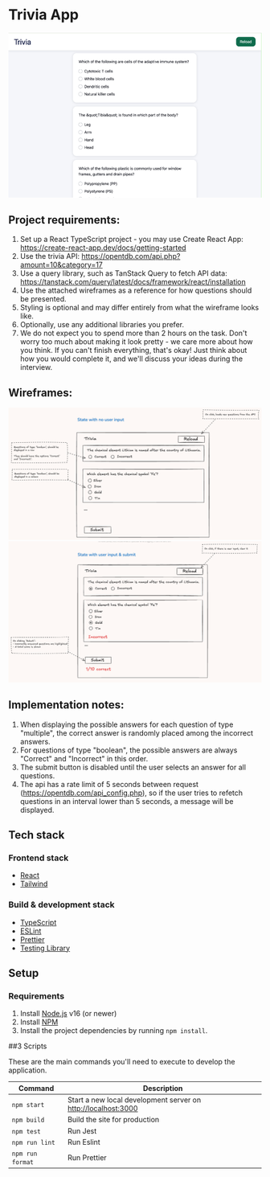 # Trivia App

![img_2.png](img_2.png)

## Project requirements:
1. Set up a React TypeScript project - you may use Create React App: https://create-react-app.dev/docs/getting-started
2. Use the trivia API: https://opentdb.com/api.php?amount=10&category=17
3. Use a query library, such as TanStack Query to fetch API data: https://tanstack.com/query/latest/docs/framework/react/installation
4. Use the attached wireframes as a reference for how questions should be presented.
5. Styling is optional and may differ entirely from what the wireframe looks like.
6. Optionally, use any additional libraries you prefer.
7. We do not expect you to spend more than 2 hours on the task. Don't worry too much about making it look pretty - we care more about how you think. If you can't finish everything, that's okay! Just think about how you would complete it, and we'll discuss your ideas during the interview.

## Wireframes:
![img.png](img.png)
![img_1.png](img_1.png)

## Implementation notes:
1. When displaying the possible answers for each question of type "multiple", the correct answer is randomly placed among the incorrect answers.
2. For questions of type "boolean", the possible answers are always "Correct" and "Incorrect" in this order.
3. The submit button is disabled until the user selects an answer for all questions.
4. The api has a rate limit of 5 seconds between request (https://opentdb.com/api_config.php), so if the user tries to refetch questions in an interval lower than 5 seconds, a message will be displayed.

## Tech stack

### Frontend stack

- [React](https://reactjs.org/)
- [Tailwind](https://tailwindcss.com/)

### Build & development stack

- [TypeScript](https://www.typescriptlang.org/)
- [ESLint](https://eslint.org/)
- [Prettier](https://prettier.io/)
- [Testing Library](https://testing-library.com/docs/react-testing-library/intro/)

## Setup

### Requirements

1. Install [Node.js](https://nodejs.org/) v16 (or newer)
2. Install [NPM](https://www.npmjs.com/)
3. Install the project dependencies by running `npm install`.

##3 Scripts

These are the main commands you'll need to execute to develop the application.

| Command          | Description                                                       |
| ---------------- | ----------------------------------------------------------------- |
| `npm start`      | Start a new local development server on [http://localhost:3000]() |
| `npm build`      | Build the site for production                                     |
| `npm test`       | Run Jest                                                          |
| `npm run lint`   | Run Eslint                                                        |
| `npm run format` | Run Prettier                                                      |
